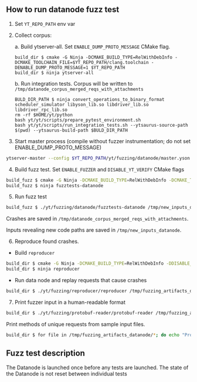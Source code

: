 ## How to run datanode fuzz test

1. Set `YT_REPO_PATH` env var
2. Collect corpus:

    a. Build ytserver-all. Set `ENABLE_DUMP_PROTO_MESSAGE` CMake flag.
    ```
    build_dir $ cmake -G Ninja -DCMAKE_BUILD_TYPE=RelWithDebInfo -DCMAKE_TOOLCHAIN_FILE=$YT_REPO_PATH/clang.toolchain -DENABLE_DUMP_PROTO_MESSAGE=1 $YT_REPO_PATH 
    build_dir $ ninja ytserver-all
     ```

    b. Run integration tests. Corpus will be written to `/tmp/datanode_corpus_merged_reqs_with_attachments`
    ```
    BULD_DIR_PATH $ ninja convert_operations_to_binary_format scheduler_simulator libyson_lib.so libdriver_lib.so libdriver_rpc_lib.so
    rm -rf $HOME/yt/python
    bash yt/yt/scripts/prepare_pytest_environment.sh
    bash yt/yt/scripts/run_integration_tests.sh --ytsaurus-source-path $(pwd) --ytsaurus-build-path $BULD_DIR_PATH
    ```
3. Start master process (compile without fuzzer instrumentation; do not set ENABLE_DUMP_PROTO_MESSAGE)
```bash
ytserver-master --config $YT_REPO_PATH/yt/fuzzing/datanode/master.yson
```
4. Build fuzz test. Set `ENABLE_FUZZER` and `DISABLE_YT_VERIFY` CMake flags
```bash
build_fuzz $ cmake -G Ninja -DCMAKE_BUILD_TYPE=RelWithDebInfo -DCMAKE_TOOLCHAIN_FILE=../ytsaurus/clang.toolchain -DENABLE_FUZZER=1 -DDISABLE_YT_VERIFY=1 ../ytsaurus
build_fuzz $ ninja fuzztests-datanode
```
5. Run fuzz test
```bash
build_fuzz $ ./yt/fuzzing/datanode/fuzztests-datanode /tmp/new_inputs_datanode /tmp/datanode_corpus_merged_reqs_with_attachments -artifact_prefix=/tmp/fuzzing_artifacts_datanode/ -fork=5 -ignore_crashes=1 -rss_limit_mb=20000
```

Crashes are saved in `/tmp/datanode_corpus_merged_reqs_with_attachments`.

Inputs revealing new code paths are saved in `/tmp/new_inputs_datanode`.

6. Reproduce found crashes.
- Build `reproducer`
```bash
build_dir $ cmake -G Ninja -DCMAKE_BUILD_TYPE=RelWithDebInfo -DDISABLE_YT_VERIFY=1 -DCMAKE_TOOLCHAIN_FILE=$YT_REPO_PATH/clang.toolchain -DENABLE_DUMP_PROTO_MESSAGE=1 $YT_REPO_PATH 
build_dir $ ninja reproducer
```
- Run data node and replay requests that cause crashes
```bash
build_dir $ ./yt/fuzzing/reproducer/reproducer /tmp/fuzzing_artifacts_datanode/<crash id>
```

7. Print fuzzer input in a human-readable format
```bash
build_dir $ ./yt/fuzzing/protobuf-reader/protobuf-reader /tmp/fuzzing_artifacts_datanode/crash-e23435d3d2e44d9cae108e7e484e45147fc3fe37
```

Print methods of unique requests from sample input files.
```bash
build_dir $ for file in /tmp/fuzzing_artifacts_datanode/*; do echo "Processing $file:"; ./yt/fuzzing/protobuf-reader/protobuf-reader "$file" | head -n 1; done
```

## Fuzz test description

The Datanode is launched once before any tests are launched. The state of the Datanode is not reset between individual tests
